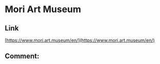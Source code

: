 # Mori Art Museum
## Link 
 [https://www.mori.art.museum/en/](https://www.mori.art.museum/en/) 
 ## Comment: